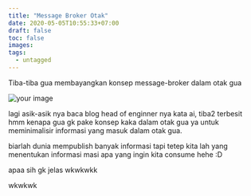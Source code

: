 ```yaml
---
title: "Message Broker Otak"
date: 2020-05-05T10:55:33+07:00
draft: false
toc: false
images:
tags:
  - untagged
---
```


Tiba-tiba gua membayangkan konsep message-broker dalam otak gua

![your image](/posts/images/otak-gue.png) 

lagi asik-asik nya baca blog head of enginner nya kata ai, tiba2 terbesit hmm kenapa gua gk pake konsep kaka dalam otak gua ya
untuk meminimalisir informasi yang masuk dalam otak gua.

biarlah dunia mempublish banyak informasi tapi tetep kita lah yang menentukan informasi masi apa yang ingin kita consume hehe :D

apaa sih gk jelas wkwkwkk

wkwkwk